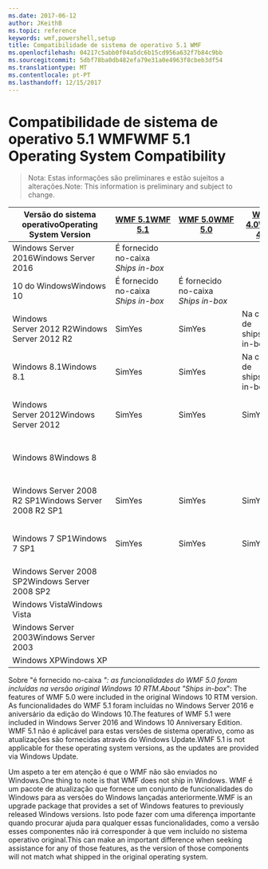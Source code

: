 ```yaml
---
ms.date: 2017-06-12
author: JKeithB
ms.topic: reference
keywords: wmf,powershell,setup
title: Compatibilidade de sistema de operativo 5.1 WMF
ms.openlocfilehash: 04217c5abb0f04a5dc6b15cd956a632f7b84c9bb
ms.sourcegitcommit: 5dbf78ba0db482efa79e31a0e4963f8cbeb3df54
ms.translationtype: MT
ms.contentlocale: pt-PT
ms.lasthandoff: 12/15/2017
---
```

# <a name="wmf-51-operating-system-compatibility"></a><span data-ttu-id="24a74-103">Compatibilidade de sistema de operativo 5.1 WMF</span><span class="sxs-lookup"><span data-stu-id="24a74-103">WMF 5.1 Operating System Compatibility</span></span> #

> <span data-ttu-id="24a74-104">Nota: Estas informações são preliminares e estão sujeitos a alterações.</span><span class="sxs-lookup"><span data-stu-id="24a74-104">Note: This information is preliminary and subject to change.</span></span>

| <span data-ttu-id="24a74-105">Versão do sistema operativo</span><span class="sxs-lookup"><span data-stu-id="24a74-105">Operating System Version</span></span> | [<span data-ttu-id="24a74-106">WMF 5.1</span><span class="sxs-lookup"><span data-stu-id="24a74-106">WMF 5.1</span></span>](https://aka.ms/wmf51download) | [<span data-ttu-id="24a74-107">WMF 5.0</span><span class="sxs-lookup"><span data-stu-id="24a74-107">WMF 5.0</span></span>](https://aka.ms/wmf5download) | [<span data-ttu-id="24a74-108">WMF 4.0</span><span class="sxs-lookup"><span data-stu-id="24a74-108">WMF 4.0</span></span>](https://aka.ms/wmf4download) |  [<span data-ttu-id="24a74-109">WMF 3.0</span><span class="sxs-lookup"><span data-stu-id="24a74-109">WMF 3.0</span></span>](https://aka.ms/wmf3download) | [<span data-ttu-id="24a74-110">WMF 2.0</span><span class="sxs-lookup"><span data-stu-id="24a74-110">WMF 2.0</span></span>](https://aka.ms/wmf2download) |
| ------------------------ | ----------- | ----------- | ----------- | ------------ |  ------------- |
| <span data-ttu-id="24a74-111">Windows Server 2016</span><span class="sxs-lookup"><span data-stu-id="24a74-111">Windows Server 2016</span></span> | <span data-ttu-id="24a74-112">É fornecido no-caixa *</span><span class="sxs-lookup"><span data-stu-id="24a74-112">Ships in-box*</span></span> |  |  |  |  |
| <span data-ttu-id="24a74-113">10 do Windows</span><span class="sxs-lookup"><span data-stu-id="24a74-113">Windows 10</span></span> | <span data-ttu-id="24a74-114">É fornecido no-caixa *</span><span class="sxs-lookup"><span data-stu-id="24a74-114">Ships in-box*</span></span> | <span data-ttu-id="24a74-115">É fornecido no-caixa *</span><span class="sxs-lookup"><span data-stu-id="24a74-115">Ships in-box*</span></span>  | | | |  
| <span data-ttu-id="24a74-116">Windows Server 2012 R2</span><span class="sxs-lookup"><span data-stu-id="24a74-116">Windows Server 2012 R2</span></span>| <span data-ttu-id="24a74-117">Sim</span><span class="sxs-lookup"><span data-stu-id="24a74-117">Yes</span></span> | <span data-ttu-id="24a74-118">Sim</span><span class="sxs-lookup"><span data-stu-id="24a74-118">Yes</span></span> | <span data-ttu-id="24a74-119">Na caixa de ships</span><span class="sxs-lookup"><span data-stu-id="24a74-119">Ships in-box</span></span> |  |  |
| <span data-ttu-id="24a74-120">Windows 8.1</span><span class="sxs-lookup"><span data-stu-id="24a74-120">Windows 8.1</span></span> | <span data-ttu-id="24a74-121">Sim</span><span class="sxs-lookup"><span data-stu-id="24a74-121">Yes</span></span> | <span data-ttu-id="24a74-122">Sim</span><span class="sxs-lookup"><span data-stu-id="24a74-122">Yes</span></span> |  <span data-ttu-id="24a74-123">Na caixa de ships</span><span class="sxs-lookup"><span data-stu-id="24a74-123">Ships in-box</span></span> |  |  |
| <span data-ttu-id="24a74-124">Windows Server 2012</span><span class="sxs-lookup"><span data-stu-id="24a74-124">Windows Server 2012</span></span> | <span data-ttu-id="24a74-125">Sim</span><span class="sxs-lookup"><span data-stu-id="24a74-125">Yes</span></span> | <span data-ttu-id="24a74-126">Sim</span><span class="sxs-lookup"><span data-stu-id="24a74-126">Yes</span></span> | <span data-ttu-id="24a74-127">Sim</span><span class="sxs-lookup"><span data-stu-id="24a74-127">Yes</span></span> |  <span data-ttu-id="24a74-128">Na caixa de ships</span><span class="sxs-lookup"><span data-stu-id="24a74-128">Ships in-box</span></span> | |
| <span data-ttu-id="24a74-129">Windows 8</span><span class="sxs-lookup"><span data-stu-id="24a74-129">Windows 8</span></span> |  |  |  | <span data-ttu-id="24a74-130">Na caixa de ships</span><span class="sxs-lookup"><span data-stu-id="24a74-130">Ships in-box</span></span> | |
| <span data-ttu-id="24a74-131">Windows Server 2008 R2 SP1</span><span class="sxs-lookup"><span data-stu-id="24a74-131">Windows Server 2008 R2 SP1</span></span> | <span data-ttu-id="24a74-132">Sim</span><span class="sxs-lookup"><span data-stu-id="24a74-132">Yes</span></span> | <span data-ttu-id="24a74-133">Sim</span><span class="sxs-lookup"><span data-stu-id="24a74-133">Yes</span></span> | <span data-ttu-id="24a74-134">Sim</span><span class="sxs-lookup"><span data-stu-id="24a74-134">Yes</span></span> |  <span data-ttu-id="24a74-135">Sim</span><span class="sxs-lookup"><span data-stu-id="24a74-135">Yes</span></span>| <span data-ttu-id="24a74-136">Na caixa de ships</span><span class="sxs-lookup"><span data-stu-id="24a74-136">Ships in-box</span></span> |
| <span data-ttu-id="24a74-137">Windows 7 SP1</span><span class="sxs-lookup"><span data-stu-id="24a74-137">Windows 7 SP1</span></span>  | <span data-ttu-id="24a74-138">Sim</span><span class="sxs-lookup"><span data-stu-id="24a74-138">Yes</span></span> | <span data-ttu-id="24a74-139">Sim</span><span class="sxs-lookup"><span data-stu-id="24a74-139">Yes</span></span> | <span data-ttu-id="24a74-140">Sim</span><span class="sxs-lookup"><span data-stu-id="24a74-140">Yes</span></span> | <span data-ttu-id="24a74-141">Sim</span><span class="sxs-lookup"><span data-stu-id="24a74-141">Yes</span></span> | <span data-ttu-id="24a74-142">Na caixa de ships</span><span class="sxs-lookup"><span data-stu-id="24a74-142">Ships in-box</span></span> |
| <span data-ttu-id="24a74-143">Windows Server 2008 SP2</span><span class="sxs-lookup"><span data-stu-id="24a74-143">Windows Server 2008 SP2</span></span> | | | | <span data-ttu-id="24a74-144">Sim</span><span class="sxs-lookup"><span data-stu-id="24a74-144">Yes</span></span> | <span data-ttu-id="24a74-145">Sim</span><span class="sxs-lookup"><span data-stu-id="24a74-145">Yes</span></span> |
| <span data-ttu-id="24a74-146">Windows Vista</span><span class="sxs-lookup"><span data-stu-id="24a74-146">Windows Vista</span></span> | | | | | <span data-ttu-id="24a74-147">Sim</span><span class="sxs-lookup"><span data-stu-id="24a74-147">Yes</span></span> |
| <span data-ttu-id="24a74-148">Windows Server 2003</span><span class="sxs-lookup"><span data-stu-id="24a74-148">Windows Server 2003</span></span>| | | |  | <span data-ttu-id="24a74-149">Sim</span><span class="sxs-lookup"><span data-stu-id="24a74-149">Yes</span></span> |
| <span data-ttu-id="24a74-150">Windows XP</span><span class="sxs-lookup"><span data-stu-id="24a74-150">Windows XP</span></span> | | | |  | <span data-ttu-id="24a74-151">Sim</span><span class="sxs-lookup"><span data-stu-id="24a74-151">Yes</span></span> |


<span data-ttu-id="24a74-152">Sobre "é fornecido no-caixa *": as funcionalidades do WMF 5.0 foram incluídas na versão original Windows 10 RTM.</span><span class="sxs-lookup"><span data-stu-id="24a74-152">About "Ships in-box*": The features of WMF 5.0 were included in the original Windows 10 RTM version.</span></span>
<span data-ttu-id="24a74-153">As funcionalidades do WMF 5.1 foram incluídas no Windows Server 2016 e aniversário da edição do Windows 10.</span><span class="sxs-lookup"><span data-stu-id="24a74-153">The features of WMF 5.1 were included in Windows Server 2016 and Windows 10 Anniversary Edition.</span></span> <span data-ttu-id="24a74-154">WMF 5.1 não é aplicável para estas versões de sistema operativo, como as atualizações são fornecidas através do Windows Update.</span><span class="sxs-lookup"><span data-stu-id="24a74-154">WMF 5.1 is not applicable for these operating system versions, as the updates are provided via Windows Update.</span></span>


<span data-ttu-id="24a74-155">Um aspeto a ter em atenção é que o WMF não são enviados no Windows.</span><span class="sxs-lookup"><span data-stu-id="24a74-155">One thing to note is that WMF does not ship in Windows.</span></span> <span data-ttu-id="24a74-156">WMF é um pacote de atualização que fornece um conjunto de funcionalidades do Windows para as versões do Windows lançadas anteriormente.</span><span class="sxs-lookup"><span data-stu-id="24a74-156">WMF is an upgrade package that provides a set of Windows features to previously released Windows versions.</span></span> <span data-ttu-id="24a74-157">Isto pode fazer com uma diferença importante quando procurar ajuda para qualquer essas funcionalidades, como a versão esses componentes não irá corresponder à que vem incluído no sistema operativo original.</span><span class="sxs-lookup"><span data-stu-id="24a74-157">This can make an important difference when seeking assistance for any of those features, as the version of those components will not match what shipped in the original operating system.</span></span>

